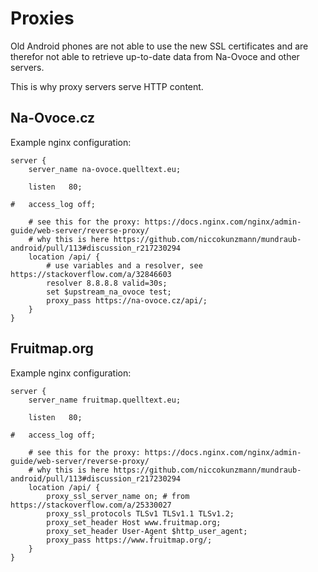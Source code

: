 # Proxies

Old Android phones are not able to use the new SSL certificates and are therefor not able
to retrieve up-to-date data from Na-Ovoce and other servers.

This is why proxy servers serve HTTP content.

## Na-Ovoce.cz

Example nginx configuration:

```
server {
	server_name na-ovoce.quelltext.eu;

	listen   80;

#	access_log off;
	
	# see this for the proxy: https://docs.nginx.com/nginx/admin-guide/web-server/reverse-proxy/
	# why this is here https://github.com/niccokunzmann/mundraub-android/pull/113#discussion_r217230294
	location /api/ {
		# use variables and a resolver, see https://stackoverflow.com/a/32846603
		resolver 8.8.8.8 valid=30s;
		set $upstream_na_ovoce test;
		proxy_pass https://na-ovoce.cz/api/;
	}
}
```

## Fruitmap.org

Example nginx configuration:

```
server {
	server_name fruitmap.quelltext.eu;

	listen   80;

#	access_log off;
	
	# see this for the proxy: https://docs.nginx.com/nginx/admin-guide/web-server/reverse-proxy/
	# why this is here https://github.com/niccokunzmann/mundraub-android/pull/113#discussion_r217230294
	location /api/ {
		proxy_ssl_server_name on; # from https://stackoverflow.com/a/25330027
		proxy_ssl_protocols TLSv1 TLSv1.1 TLSv1.2;
		proxy_set_header Host www.fruitmap.org;
		proxy_set_header User-Agent $http_user_agent;
		proxy_pass https://www.fruitmap.org/;
	}
}
```
